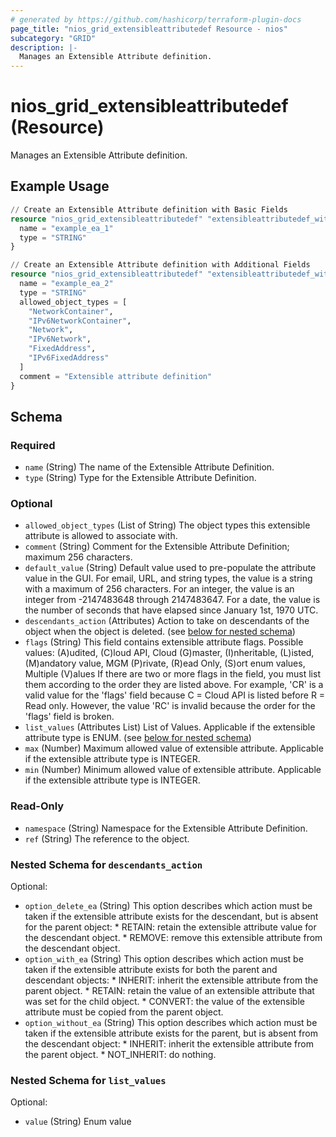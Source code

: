 ```yaml
---
# generated by https://github.com/hashicorp/terraform-plugin-docs
page_title: "nios_grid_extensibleattributedef Resource - nios"
subcategory: "GRID"
description: |-
  Manages an Extensible Attribute definition.
---
```


# nios_grid_extensibleattributedef (Resource)

Manages an Extensible Attribute definition.

## Example Usage

```terraform
// Create an Extensible Attribute definition with Basic Fields
resource "nios_grid_extensibleattributedef" "extensibleattributedef_with_basic_fields" {
  name = "example_ea_1"
  type = "STRING"
}

// Create an Extensible Attribute definition with Additional Fields
resource "nios_grid_extensibleattributedef" "extensibleattributedef_with_additional_fields" {
  name = "example_ea_2"
  type = "STRING"
  allowed_object_types = [
    "NetworkContainer",
    "IPv6NetworkContainer",
    "Network",
    "IPv6Network",
    "FixedAddress",
    "IPv6FixedAddress"
  ]
  comment = "Extensible attribute definition"
}
```

<!-- schema generated by tfplugindocs -->
## Schema

### Required

- `name` (String) The name of the Extensible Attribute Definition.
- `type` (String) Type for the Extensible Attribute Definition.

### Optional

- `allowed_object_types` (List of String) The object types this extensible attribute is allowed to associate with.
- `comment` (String) Comment for the Extensible Attribute Definition; maximum 256 characters.
- `default_value` (String) Default value used to pre-populate the attribute value in the GUI. For email, URL, and string types, the value is a string with a maximum of 256 characters. For an integer, the value is an integer from -2147483648 through 2147483647. For a date, the value is the number of seconds that have elapsed since January 1st, 1970 UTC.
- `descendants_action` (Attributes) Action to take on descendants of the object when the object is deleted. (see [below for nested schema](#nestedatt--descendants_action))
- `flags` (String) This field contains extensible attribute flags. Possible values: (A)udited, (C)loud API, Cloud (G)master, (I)nheritable, (L)isted, (M)andatory value, MGM (P)rivate, (R)ead Only, (S)ort enum values, Multiple (V)alues If there are two or more flags in the field, you must list them according to the order they are listed above. For example, 'CR' is a valid value for the 'flags' field because C = Cloud API is listed before R = Read only. However, the value 'RC' is invalid because the order for the 'flags' field is broken.
- `list_values` (Attributes List) List of Values. Applicable if the extensible attribute type is ENUM. (see [below for nested schema](#nestedatt--list_values))
- `max` (Number) Maximum allowed value of extensible attribute. Applicable if the extensible attribute type is INTEGER.
- `min` (Number) Minimum allowed value of extensible attribute. Applicable if the extensible attribute type is INTEGER.

### Read-Only

- `namespace` (String) Namespace for the Extensible Attribute Definition.
- `ref` (String) The reference to the object.

<a id="nestedatt--descendants_action"></a>
### Nested Schema for `descendants_action`

Optional:

- `option_delete_ea` (String) This option describes which action must be taken if the extensible attribute exists for the descendant, but is absent for the parent object: * RETAIN: retain the extensible attribute value for the descendant object. * REMOVE: remove this extensible attribute from the descendant object.
- `option_with_ea` (String) This option describes which action must be taken if the extensible attribute exists for both the parent and descendant objects: * INHERIT: inherit the extensible attribute from the parent object. * RETAIN: retain the value of an extensible attribute that was set for the child object. * CONVERT: the value of the extensible attribute must be copied from the parent object.
- `option_without_ea` (String) This option describes which action must be taken if the extensible attribute exists for the parent, but is absent from the descendant object: * INHERIT: inherit the extensible attribute from the parent object. * NOT_INHERIT: do nothing.


<a id="nestedatt--list_values"></a>
### Nested Schema for `list_values`

Optional:

- `value` (String) Enum value
